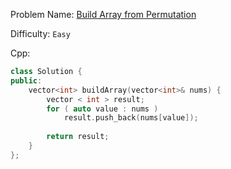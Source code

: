 Problem Name: [Build Array from Permutation](https://leetcode.com/problems/build-array-from-permutation/)

Difficulty: `Easy`

Cpp:

```cpp
class Solution {
public:
    vector<int> buildArray(vector<int>& nums) {
        vector < int > result;
        for ( auto value : nums ) 
            result.push_back(nums[value]);
        
        return result;
    }
};
```